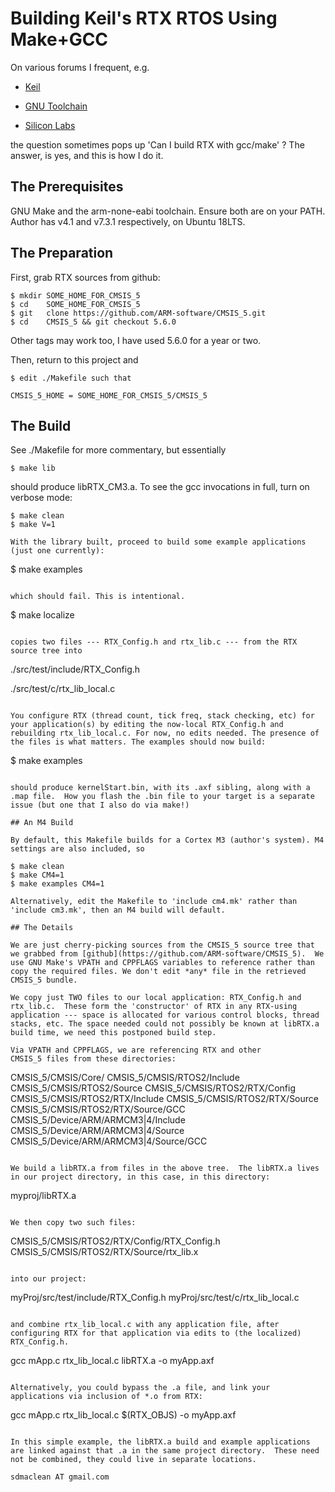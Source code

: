 # Building Keil's RTX RTOS Using Make+GCC

On various forums I frequent, e.g.

* [Keil](https://community.arm.com/developer/tools-software/tools/f/keil-forum)

* [GNU Toolchain](https://community.arm.com/developer/tools-software/oss-platforms/f/gnu-toolchain-forum)

* [Silicon Labs](https://www.silabs.com/community/mcu/32-bit/forum)

the question sometimes pops up 'Can I build RTX with gcc/make' ? The
answer, is yes, and this is how I do it.

## The Prerequisites

GNU Make and the arm-none-eabi toolchain.  Ensure both are on your
PATH. Author has v4.1 and v7.3.1 respectively, on Ubuntu 18LTS.

## The Preparation

First, grab RTX sources from github:

```
$ mkdir SOME_HOME_FOR_CMSIS_5
$ cd    SOME_HOME_FOR_CMSIS_5
$ git   clone https://github.com/ARM-software/CMSIS_5.git
$ cd    CMSIS_5 && git checkout 5.6.0
```
Other tags may work too, I have used 5.6.0 for a year or two.

Then, return to this project and

```
$ edit ./Makefile such that

CMSIS_5_HOME = SOME_HOME_FOR_CMSIS_5/CMSIS_5
```

## The Build

See ./Makefile for more commentary, but essentially

```
$ make lib
```

should produce libRTX_CM3.a. To see the gcc invocations in full, turn on
verbose mode:

```
$ make clean
$ make V=1

With the library built, proceed to build some example applications
(just one currently):

```
$ make examples
```

which should fail. This is intentional.

```
$ make localize
```

copies two files --- RTX_Config.h and rtx_lib.c --- from the RTX
source tree into

```
./src/test/include/RTX_Config.h

./src/test/c/rtx_lib_local.c
```

You configure RTX (thread count, tick freq, stack checking, etc) for
your application(s) by editing the now-local RTX_Config.h and
rebuilding rtx_lib_local.c. For now, no edits needed. The presence of
the files is what matters. The examples should now build:

```
$ make examples
```

should produce kernelStart.bin, with its .axf sibling, along with a
.map file.  How you flash the .bin file to your target is a separate
issue (but one that I also do via make!)

## An M4 Build

By default, this Makefile builds for a Cortex M3 (author's system). M4
settings are also included, so

$ make clean
$ make CM4=1
$ make examples CM4=1

Alternatively, edit the Makefile to 'include cm4.mk' rather than
'include cm3.mk', then an M4 build will default.

## The Details

We are just cherry-picking sources from the CMSIS_5 source tree that
we grabbed from [github](https://github.com/ARM-software/CMSIS_5).  We
use GNU Make's VPATH and CPPFLAGS variables to reference rather than
copy the required files. We don't edit *any* file in the retrieved
CMSIS_5 bundle.

We copy just TWO files to our local application: RTX_Config.h and
rtx_lib.c.  These form the 'constructor' of RTX in any RTX-using
application --- space is allocated for various control blocks, thread
stacks, etc. The space needed could not possibly be known at libRTX.a
build time, we need this postponed build step.

Via VPATH and CPPFLAGS, we are referencing RTX and other
CMSIS_5 files from these directories:

```
CMSIS_5/CMSIS/Core/
CMSIS_5/CMSIS/RTOS2/Include
CMSIS_5/CMSIS/RTOS2/Source
CMSIS_5/CMSIS/RTOS2/RTX/Config
CMSIS_5/CMSIS/RTOS2/RTX/Include
CMSIS_5/CMSIS/RTOS2/RTX/Source
CMSIS_5/CMSIS/RTOS2/RTX/Source/GCC
CMSIS_5/Device/ARM/ARMCM3|4/Include
CMSIS_5/Device/ARM/ARMCM3|4/Source
CMSIS_5/Device/ARM/ARMCM3|4/Source/GCC
```

We build a libRTX.a from files in the above tree.  The libRTX.a lives
in our project directory, in this case, in this directory:

```
myproj/libRTX.a
```

We then copy two such files:

```
CMSIS_5/CMSIS/RTOS2/RTX/Config/RTX_Config.h
CMSIS_5/CMSIS/RTOS2/RTX/Source/rtx_lib.x
```

into our project:

```
myProj/src/test/include/RTX_Config.h
myProj/src/test/c/rtx_lib_local.c
```

and combine rtx_lib_local.c with any application file, after
configuring RTX for that application via edits to (the localized) RTX_Config.h.

```
gcc mApp.c rtx_lib_local.c libRTX.a -o myApp.axf
```

Alternatively, you could bypass the .a file, and link your
applications via inclusion of *.o from RTX:

```
gcc mApp.c rtx_lib_local.c $(RTX_OBJS) -o myApp.axf
```

In this simple example, the libRTX.a build and example applications
are linked against that .a in the same project directory.  These need
not be combined, they could live in separate locations.

sdmaclean AT gmail.com

